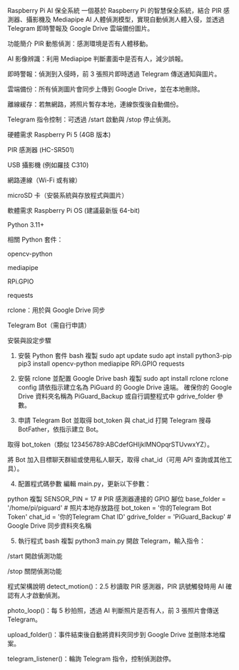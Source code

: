 Raspberry Pi AI 保全系統
一個基於 Raspberry Pi 的智慧保全系統，結合 PIR 感測器、攝影機及 Mediapipe AI 人體偵測模型，實現自動偵測人體入侵，並透過 Telegram 即時警報及 Google Drive 雲端備份圖片。


功能簡介
PIR 動態偵測：感測環境是否有人體移動。

AI 影像辨識：利用 Mediapipe 判斷畫面中是否有人，減少誤報。

即時警報：偵測到入侵時，前 3 張照片即時透過 Telegram 傳送通知與圖片。

雲端備份：所有偵測圖片會同步上傳到 Google Drive，並在本地刪除。

離線緩存：若無網路，將照片暫存本地，連線恢復後自動備份。

Telegram 指令控制：可透過 /start 啟動與 /stop 停止偵測。


硬體需求
Raspberry Pi 5 (4GB 版本)

PIR 感測器 (HC-SR501)

USB 攝影機 (例如羅技 C310)

網路連線（Wi-Fi 或有線）

microSD 卡（安裝系統與存放程式與圖片）


軟體需求
Raspberry Pi OS (建議最新版 64-bit)

Python 3.11+

相關 Python 套件：

opencv-python

mediapipe

RPi.GPIO

requests

rclone：用於與 Google Drive 同步

Telegram Bot（需自行申請）

安裝與設定步驟
1. 安裝 Python 套件
bash
複製
sudo apt update
sudo apt install python3-pip
pip3 install opencv-python mediapipe RPi.GPIO requests
2. 安裝 rclone 並配置 Google Drive
bash
複製
sudo apt install rclone
rclone config
請依指示建立名為 PiGuard 的 Google Drive 遠端。
確保你的 Google Drive 資料夾名稱為 PiGuard_Backup 或自行調整程式中 gdrive_folder 參數。

3. 申請 Telegram Bot 並取得 bot_token 與 chat_id
打開 Telegram 搜尋 BotFather，依指示建立 Bot。

取得 bot_token（類似 123456789:ABCdefGHIjklMNOpqrSTUvwxYZ）。

將 Bot 加入目標聊天群組或使用私人聊天，取得 chat_id（可用 API 查詢或其他工具）。


4. 配置程式碼參數
編輯 main.py，更新以下參數：

python
複製
SENSOR_PIN = 17  # PIR 感測器連接的 GPIO 腳位
base_folder = '/home/pi/piguard'  # 照片本地存放路徑
bot_token = '你的Telegram Bot Token'
chat_id = '你的Telegram Chat ID'
gdrive_folder = 'PiGuard_Backup'  # Google Drive 同步資料夾名稱


5. 執行程式
bash
複製
python3 main.py
開啟 Telegram，輸入指令：

/start 開啟偵測功能

/stop 關閉偵測功能

程式架構說明
detect_motion()：2.5 秒讀取 PIR 感測器，PIR 訊號觸發時用 AI 確認有人才啟動偵測。

photo_loop()：每 5 秒拍照，透過 AI 判斷照片是否有人，前 3 張照片會傳送 Telegram。

upload_folder()：事件結束後自動將資料夾同步到 Google Drive 並刪除本地檔案。

telegram_listener()：輪詢 Telegram 指令，控制偵測啟停。
